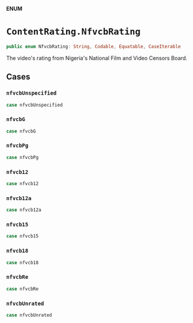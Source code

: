 **ENUM**

# `ContentRating.NfvcbRating`

```swift
public enum NfvcbRating: String, Codable, Equatable, CaseIterable
```

The video's rating from Nigeria's National Film and Video Censors Board.

## Cases
### `nfvcbUnspecified`

```swift
case nfvcbUnspecified
```

### `nfvcbG`

```swift
case nfvcbG
```

### `nfvcbPg`

```swift
case nfvcbPg
```

### `nfvcb12`

```swift
case nfvcb12
```

### `nfvcb12a`

```swift
case nfvcb12a
```

### `nfvcb15`

```swift
case nfvcb15
```

### `nfvcb18`

```swift
case nfvcb18
```

### `nfvcbRe`

```swift
case nfvcbRe
```

### `nfvcbUnrated`

```swift
case nfvcbUnrated
```
